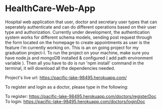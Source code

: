 # HealthCare-Web-App
Hospital web application that user, doctor and secretary user types that can seperately authenticate and can do different operations based on their user type and authorization.
Currently under development, the authentication system works for different schema models, sending post request through the form located on the homepage to create appointments as user is the feature i'm currently working on. This is an on going project for my graduation project-I.
To run the project on your machine, make sure you have node.js and mongoDB installed & configured ( add path environment variable ). Then all you have to do is run 'npm install' command in the terminal, it will download all the dependencies needed.

Project's live url: https://pacific-lake-98495.herokuapp.com/

To register and login as a doctor, please type in the following:

To register: https://pacific-lake-98495.herokuapp.com/doctors/registerDoc
To login: https://pacific-lake-98495.herokuapp.com/doctors/loginDoc
